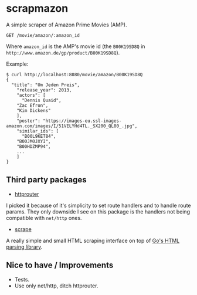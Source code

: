 # scrapmazon

A simple scraper of Amazon Prime Movies (AMP).

```
GET /movie/amazon/:amazon_id
```
Where `amazon_id` is the AMP's movie id (the `B00K19SD8Q` in `http://www.amazon.de/gp/product/B00K19SD8Q`).

Example:

```
$ curl http://localhost:8080/movie/amazon/B00K19SD8Q
{
  "title": "Um Jeden Preis",
    "release_year": 2013,
    "actors": [
      "Dennis Quaid",
    "Zac Efron",
    "Kim Dickens"
    ],
    "poster": "https://images-eu.ssl-images-amazon.com/images/I/51VELYHd4TL._SX200_QL80_.jpg",
    "similar_ids": [
      "B00L9KET84",
    "B00JM0JXYI",
    "B00HDZMP94",
    ...
    ]
}

```


## Third party packages

- [httprouter](https://github.com/julienschmidt/httprouter)

I picked it because of it's simplicity to set route handlers and to handle route params. 
They only downside I see on this package is the handlers not being compatible with `net/http` ones.

- [scrape](https://github.com/yhat/scrape)

A really simple and small HTML scraping interface on top of [Go's HTML parsing library](https://godoc.org/golang.org/x/net/html).

## Nice to have / Improvements

- Tests.
- Use only net/http, ditch httprouter.
